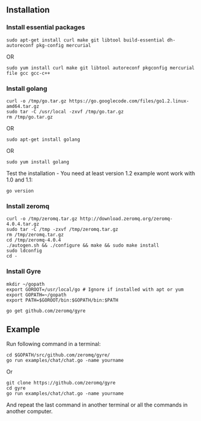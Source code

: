## Installation

### Install essential packages

    sudo apt-get install curl make git libtool build-essential dh-autoreconf pkg-config mercurial

OR

    sudo yum install curl make git libtool autoreconf pkgconfig mercurial file gcc gcc-c++

### Install golang

    curl -o /tmp/go.tar.gz https://go.googlecode.com/files/go1.2.linux-amd64.tar.gz
    sudo tar -C /usr/local -zxvf /tmp/go.tar.gz
    rm /tmp/go.tar.gz

OR

    sudo apt-get install golang

OR

    sudo yum install golang

Test the installation - You need at least version 1.2 example wont work with 1.0 and 1.1:

    go version
    
### Install zeromq

    curl -o /tmp/zeromq.tar.gz http://download.zeromq.org/zeromq-4.0.4.tar.gz
    sudo tar -C /tmp -zxvf /tmp/zeromq.tar.gz
    rm /tmp/zeromq.tar.gz
    cd /tmp/zeromq-4.0.4
    ./autogen.sh && ./configure && make && sudo make install
    sudo ldconfig
    cd -

### Install Gyre

    mkdir ~/gopath
    export GOROOT=/usr/local/go # Ignore if installed with apt or yum
    export GOPATH=~/gopath
    export PATH=$GOROOT/bin:$GOPATH/bin:$PATH

    go get github.com/zeromq/gyre

## Example

Run following command in a terminal:

    cd $GOPATH/src/github.com/zeromq/gyre/
    go run examples/chat/chat.go -name yourname

Or

    git clone https://github.com/zeromq/gyre
    cd gyre
    go run examples/chat/chat.go -name yourname

And repeat the last command in another terminal or all the commands in another computer.
